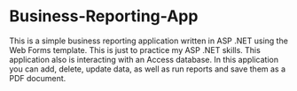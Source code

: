 # Business-Reporting-App
This is a simple business reporting application written in ASP .NET using the Web Forms template. This is just to practice my ASP .NET skills. This application also is interacting with an Access database. In this application you can add, delete, update data, as well as run reports and save them as a PDF document.
